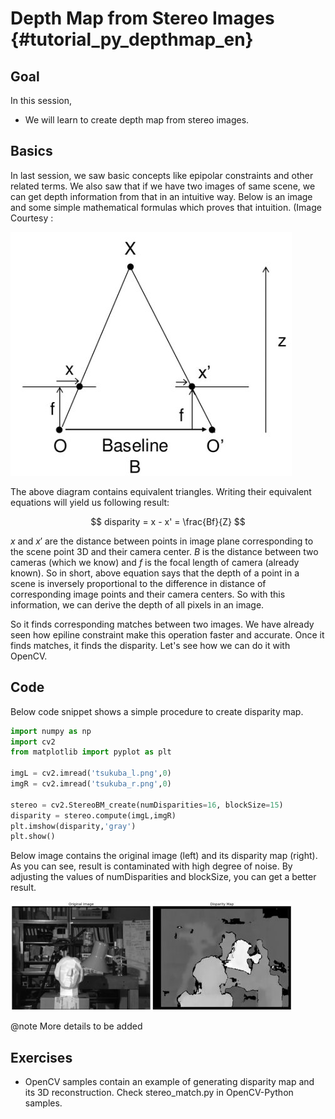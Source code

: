 # Depth Map from Stereo Images {#tutorial_py_depthmap_en}


## Goal

In this session,
-   We will learn to create depth map from stereo images.

## Basics

In last session, we saw basic concepts like epipolar constraints and other related terms. We also saw that if we have two images of same scene, we can get depth information from that in an intuitive way. Below is an image and some simple mathematical formulas which proves that intuition. (Image Courtesy :

![image](images/stereo_depth.jpg)

The above diagram contains equivalent triangles. Writing their equivalent equations will yield us following result:

$$
disparity = x - x' = \frac{Bf}{Z}
$$

$x$ and $x'$ are the distance between points in image plane corresponding to the scene point 3D and their camera center. $B$ is the distance between two cameras (which we know) and $f$ is the focal length of camera (already known). So in short, above equation says that the depth of a point in a scene is inversely proportional to the difference in distance of corresponding image points and their camera centers. So with this information, we can derive the depth of all pixels in an image.

So it finds corresponding matches between two images. We have already seen how epiline constraint make this operation faster and accurate. Once it finds matches, it finds the disparity. Let's see how we can do it with OpenCV.

## Code

Below code snippet shows a simple procedure to create disparity map.
```python
import numpy as np
import cv2
from matplotlib import pyplot as plt

imgL = cv2.imread('tsukuba_l.png',0)
imgR = cv2.imread('tsukuba_r.png',0)

stereo = cv2.StereoBM_create(numDisparities=16, blockSize=15)
disparity = stereo.compute(imgL,imgR)
plt.imshow(disparity,'gray')
plt.show()
```
Below image contains the original image (left) and its disparity map (right). As you can see, result is contaminated with high degree of noise. By adjusting the values of numDisparities and blockSize, you can get a better result.

![image](images/disparity_map.jpg)

@note More details to be added

## Exercises

- OpenCV samples contain an example of generating disparity map and its 3D reconstruction. Check stereo_match.py in OpenCV-Python samples.

